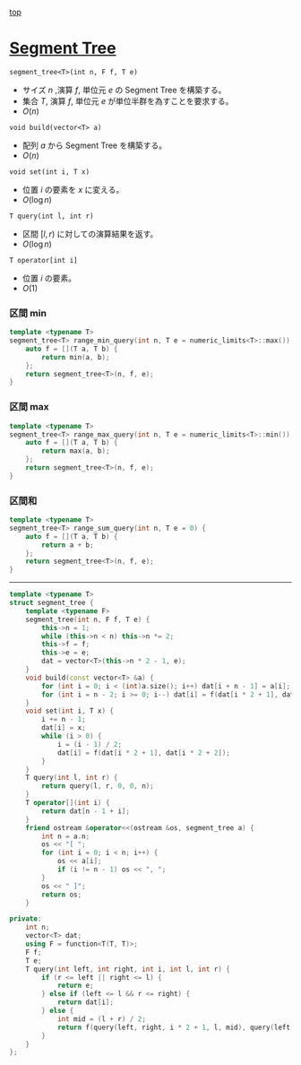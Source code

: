 [top](../README.md)

# [Segment Tree](./segt.cpp)

`segment_tree<T>(int n, F f, T e)`
- サイズ $n$ ,演算 $f$, 単位元 $e$ の Segment Tree を構築する。
- 集合 $T$, 演算 $f$, 単位元 $e$ が単位半群を為すことを要求する。
- $O(n)$

`void build(vector<T> a)`
- 配列 $a$ から Segment Tree を構築する。
- $O(n)$

`void set(int i, T x)`
- 位置 $i$ の要素を $x$ に変える。
- $O(\log{n})$

`T query(int l, int r)`
- 区間 $[l, r)$ に対しての演算結果を返す。
- $O(\log{n})$

`T operator[int i]`
- 位置 $i$ の要素。
- $O(1)$

### 区間 min
```cpp
template <typename T>
segment_tree<T> range_min_query(int n, T e = numeric_limits<T>::max()) {
    auto f = [](T a, T b) {
        return min(a, b);
    };
    return segment_tree<T>(n, f, e);
}
```

### 区間 max
```cpp
template <typename T>
segment_tree<T> range_max_query(int n, T e = numeric_limits<T>::min()) {
    auto f = [](T a, T b) {
        return max(a, b);
    };
    return segment_tree<T>(n, f, e);
}
```

### 区間和
```cpp
template <typename T>
segment_tree<T> range_sum_query(int n, T e = 0) {
    auto f = [](T a, T b) {
        return a + b;
    };
    return segment_tree<T>(n, f, e);
}
```

---

```cpp
template <typename T>
struct segment_tree {
    template <typename F>
    segment_tree(int n, F f, T e) {
        this->n = 1;
        while (this->n < n) this->n *= 2;
        this->f = f;
        this->e = e;
        dat = vector<T>(this->n * 2 - 1, e);
    }
    void build(const vector<T> &a) {
        for (int i = 0; i < (int)a.size(); i++) dat[i + n - 1] = a[i];
        for (int i = n - 2; i >= 0; i--) dat[i] = f(dat[i * 2 + 1], dat[i * 2 + 2]);
    }
    void set(int i, T x) {
        i += n - 1;
        dat[i] = x;
        while (i > 0) {
            i = (i - 1) / 2;
            dat[i] = f(dat[i * 2 + 1], dat[i * 2 + 2]);
        }
    }
    T query(int l, int r) {
        return query(l, r, 0, 0, n);
    }
    T operator[](int i) {
        return dat[n - 1 + i];
    }
    friend ostream &operator<<(ostream &os, segment_tree a) {
        int n = a.n;
        os << "[ ";
        for (int i = 0; i < n; i++) {
            os << a[i];
            if (i != n - 1) os << ", ";
        }
        os << " ]";
        return os;
    }

private:
    int n;
    vector<T> dat;
    using F = function<T(T, T)>;
    F f;
    T e;
    T query(int left, int right, int i, int l, int r) {
        if (r <= left || right <= l) {
            return e;
        } else if (left <= l && r <= right) {
            return dat[i];
        } else {
            int mid = (l + r) / 2;
            return f(query(left, right, i * 2 + 1, l, mid), query(left, right, i * 2 + 2, mid, r));
        }
    }
};
```